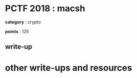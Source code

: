 # PCTF 2018 : macsh

**category** : crypto

**points** : 125

## write-up

# other write-ups and resources

